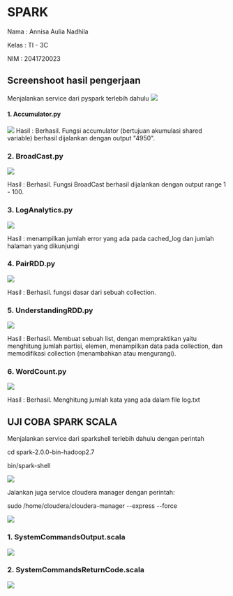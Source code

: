 # SPARK

Nama   : Annisa Aulia Nadhila

Kelas  : TI - 3C

NIM  : 2041720023

## Screenshoot hasil pengerjaan
Menjalankan service dari pyspark terlebih dahulu
![](Screenshoot/1.jfif)

#### 1. Accumulator.py
![](Screenshoot/2.jfif)
Hasil : Berhasil. Fungsi accumulator (bertujuan akumulasi shared variable) berhasil dijalankan dengan output "4950".


### 2. BroadCast.py

![](Screenshoot/3.jfif)

Hasil : Berhasil. Fungsi BroadCast berhasil dijalankan dengan output range 1 - 100.

### 3. LogAnalytics.py

![](Screenshoot/4.jpg)

Hasil : menampilkan jumlah error yang ada pada cached_log dan jumlah halaman yang dikunjungi

### 4. PairRDD.py

![](Screenshoot/5.jfif)

Hasil : Berhasil. fungsi dasar dari sebuah collection.

### 5. UnderstandingRDD.py

![](Screenshoot/6.jpg)

Hasil : Berhasil. Membuat sebuah list, dengan mempraktikan yaitu menghitung jumlah partisi, elemen, menampilkan data pada collection, dan memodifikasi collection (menambahkan atau mengurangi).


### 6. WordCount.py

![](Screenshoot/7.jpg)

Hasil : Berhasil. Menghitung jumlah kata yang ada dalam file log.txt


## UJI COBA SPARK SCALA

Menjalankan service dari sparkshell terlebih dahulu dengan perintah

cd spark-2.0.0-bin-hadoop2.7

bin/spark-shell


![](Screenshoot/8.jpg)

Jalankan juga service cloudera manager dengan perintah:

sudo /home/cloudera/cloudera-manager --express --force

![](Screenshoot/9.jpg)

### 1. SystemCommandsOutput.scala

![](Screenshoot/11.jpg)

### 2. SystemCommandsReturnCode.scala

![](Screenshoot/10.jpg)